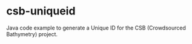 # csb-uniqueid
Java code example to generate a Unique ID for the CSB (Crowdsourced Bathymetry) project.
